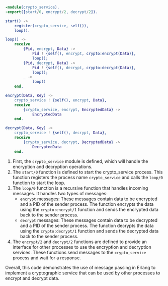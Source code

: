 ```erlang
-module(crypto_service).
-export([start/0, encrypt/2, decrypt/2]).

start() ->
    register(crypto_service, self()),
    loop().

loop() ->
    receive
        {Pid, encrypt, Data} ->
            Pid ! {self(), encrypt, crypto:encrypt(Data)},
            loop();
        {Pid, decrypt, Data} ->
            Pid ! {self(), decrypt, crypto:decrypt(Data)},
            loop();
        _ ->
            loop()
    end.

encrypt(Data, Key) ->
    crypto_service ! {self(), encrypt, Data},
    receive
        {crypto_service, encrypt, EncryptedData} ->
            EncryptedData
    end.

decrypt(Data, Key) ->
    crypto_service ! {self(), decrypt, Data},
    receive
        {crypto_service, decrypt, DecryptedData} ->
            DecryptedData
    end.
```

1. First, the `crypto_service` module is defined, which will handle the encryption and decryption operations.
2. The `start/0` function is defined to start the crypto_service process. This function registers the process name `crypto_service` and calls the `loop/0` function to start the loop.
3. The `loop/0` function is a recursive function that handles incoming messages. It handles two types of messages:
    - `encrypt` messages: These messages contain data to be encrypted and a PID of the sender process. The function encrypts the data using the `crypto:encrypt/1` function and sends the encrypted data back to the sender process.
    - `decrypt` messages: These messages contain data to be decrypted and a PID of the sender process. The function decrypts the data using the `crypto:decrypt/1` function and sends the decrypted data back to the sender process.
4. The `encrypt/2` and `decrypt/2` functions are defined to provide an interface for other processes to use the encryption and decryption services. These functions send messages to the `crypto_service` process and wait for a response.

Overall, this code demonstrates the use of message passing in Erlang to implement a cryptographic service that can be used by other processes to encrypt and decrypt data.